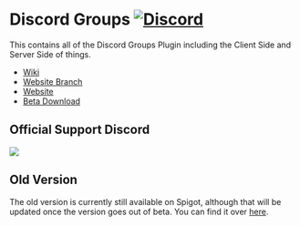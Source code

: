 # Discord Groups [![Discord](https://discordapp.com/api/guilds/280175962769850369/widget.png)](https://discord.gg/GkxJhFq)

This contains all of the Discord Groups Plugin including the Client Side and Server Side of things.

* [Wiki](https://github.com/LeCodeCo/Discord-Groups-Wiki/wiki)
* [Website Branch](https://github.com/weeryan17/Wee-Utilities/tree/website)
* [Website](https://discordgroups.weeryan.tk)
* [Beta Download](https://fiver.io/resources/discord-groups.24/)

## Official Support Discord
[![](https://discordapp.com/api/guilds/280175962769850369/embed.png?style=banner2)](https://discord.gg/GkxJhFq)

## Old Version
The old version is currently still available on Spigot, although that will be updated once the version goes out of beta.
You can find it over [here](https://www.spigotmc.org/resources/discord-groups.28764/).
